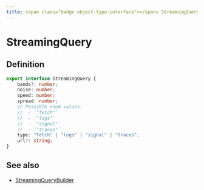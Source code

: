 ```yaml
---
title: <span class="badge object-type-interface"></span> StreamingQuery
---
```

# <span class="badge object-type-interface"></span> StreamingQuery

## Definition

```typescript
export interface StreamingQuery {
	bands?: number;
	noise: number;
	speed: number;
	spread: number;
	// Possible enum values:
	//  - `"fetch"` 
	//  - `"logs"` 
	//  - `"signal"` 
	//  - `"traces"` 
	type: "fetch" | "logs" | "signal" | "traces";
	url?: string;
}

```
## See also

 * <span class="badge builder"></span> [StreamingQueryBuilder](./builder-StreamingQueryBuilder.md)
